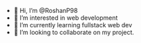 - 👋 Hi, I’m @RoshanP98
- 👀 I’m interested in web development
- 🌱 I’m currently learning fullstack web dev
- 💞️ I’m looking to collaborate on my project.

<!---
RoshanP98/RoshanP98 is a ✨ special ✨ repository because its `README.md` (this file) appears on your GitHub profile.
You can click the Preview link to take a look at your changes.
--->
